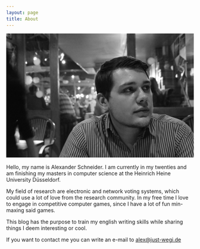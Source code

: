 ```yaml
---
layout: page
title: About
---
```


![My last not incidental photo from 2011](/assets/DSC0252.jpg)

Hello, my name is Alexander Schneider. I am currently in my twenties and am finishing my masters in computer science at the Heinrich Heine University Düsseldorf.

My field of research are electronic and network voting systems, which could use a lot of love from the research community.
In my free time I love to engage in competitive computer games, since I have a lot of fun min-maxing said games.

This blog has the purpose to train my english writing skills while sharing things I deem interesting or cool.

If you want to contact me you can write an e-mail to alex@just-wegi.de
